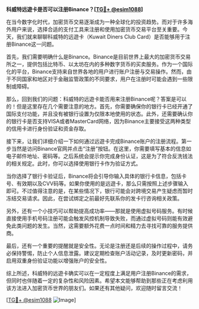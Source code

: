 **科威特远遊卡是否可以注册Binance？[[TG💪+ @esim1088](https://t.me/s/esim1088)]**

在当今数字化时代，加密货币交易逐渐成为一种全球化的投资趋势。而对于许多海外用户来说，选择合适的支付工具来注册和使用加密货币交易平台至关重要。今天，我们就来聊聊科威特的远遊卡（Kuwait Diners Club Card）是否能够用于注册Binance这一问题。

首先，我们需要明确什么是Binance。Binance是目前世界上最大的加密货币交易所之一，提供包括比特币、以太坊在内的多种数字货币的买卖服务。作为一个国际化的平台，Binance支持来自世界各地的用户进行账户注册与交易操作。然而，由于不同国家和地区对于金融监管政策的不同要求，用户在注册时可能会遇到一些限制或障碍。

那么，回到我们的问题：科威特的远遊卡能否用来注册Binance呢？答案是可以的！但是这里存在几个需要注意的地方。首先，你需要确保你的银行卡已经开通了国际支付功能，并且没有被银行设置为仅限本地使用的状态。此外，还需要确认你的银行卡是否支持VISA或者MasterCard网络，因为Binance主要接受这两种类型的信用卡进行身份验证和资金存取。

接下来，让我们详细介绍一下如何通过远遊卡完成Binance账户的注册流程。第一步当然是访问Binance官网并点击“注册”按钮。在这里，你需要填写基本的信息如电子邮件地址、密码等。之后系统会提示你完成身份认证，这是为了符合反洗钱法的相关规定。此时，你可以选择使用银行卡作为验证方式。

当你选择了银行卡验证后，Binance将会引导你输入具体的银行卡信息，包括卡号、有效期以及CVV码等。如果你使用的是远遊卡，那么只需按照上述步骤输入即可。不过值得注意的是，在某些情况下，银行可能会对跨境交易产生疑虑而暂时冻结交易请求。因此，在尝试绑定之前最好先联系你的发卡行咨询相关政策。

另外，还有一个小技巧可以帮助提高成功率——那就是使用虚拟号码服务。有时候直接使用手机号码注册可能会触发风控机制导致失败，而通过虚拟号码则能有效避免此类问题的发生。当然，这需要额外花费一点时间和精力去寻找可靠的服务提供商。

最后，还有一个重要的提醒就是安全性。无论是注册还是后续的操作过程中，请务必保持警惕，防止个人信息泄露。建议定期检查账户活动记录，及时更新密码，并启用双重身份验证功能以增强账户的安全性。

综上所述，科威特的远遊卡确实可以在一定程度上满足用户注册Binance的需求，但同时也伴随着一定的复杂性和风险因素。希望本文能够帮助到那些正在考虑利用该方法进入加密货币世界的朋友们。如果还有其他疑问，欢迎随时留言交流！

[[TG💪+ @esim1088](https://t.me/s/esim1088) ![Image](https://i.postimg.cc/4NQfJmqS/Snipaste-2025-05-13-00-14-12.png)]